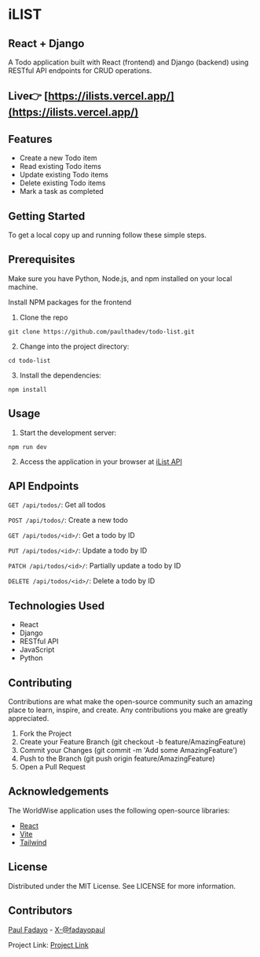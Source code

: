 # iLIST
## React + Django

A Todo application built with React (frontend) and Django (backend) using RESTful API endpoints for CRUD operations.

## Live👉 [https://ilists.vercel.app/](https://ilists.vercel.app/)

## Features

- Create a new Todo item
- Read existing Todo items
- Update existing Todo items
- Delete existing Todo items
- Mark a task as completed

## Getting Started

To get a local copy up and running follow these simple steps.

## Prerequisites

Make sure you have Python, Node.js, and npm installed on your local machine.

Install NPM packages for the frontend

1. Clone the repo

```shell
git clone https://github.com/paulthadev/todo-list.git
 ```

2. Change into the project directory:

```shell
cd todo-list
```

3. Install the dependencies:

```shell
npm install
```

## Usage

1. Start the development server:

```shell
npm run dev
```

2. Access the application in your browser at [iList API](https://tododrf.onrender.com/todos)

## API Endpoints

`GET /api/todos/`: Get all todos

`POST /api/todos/`: Create a new todo

`GET /api/todos/<id>/`: Get a todo by ID

`PUT /api/todos/<id>/`: Update a todo by ID

`PATCH /api/todos/<id>/`: Partially update a todo by ID

`DELETE /api/todos/<id>/`: Delete a todo by ID

## Technologies Used

- React
- Django
- RESTful API
- JavaScript
- Python

## Contributing

Contributions are what make the open-source community such an amazing place to learn, inspire, and create. Any contributions you make are greatly appreciated.

1. Fork the Project
2. Create your Feature Branch (git checkout -b feature/AmazingFeature)
3. Commit your Changes (git commit -m 'Add some AmazingFeature')
4. Push to the Branch (git push origin feature/AmazingFeature)
5. Open a Pull Request

## Acknowledgements

The WorldWise application uses the following open-source libraries:

- [React](https://reactjs.org)
- [Vite](https://vitejs.dev)
- [Tailwind](https://tailwindcss.com)

## License

Distributed under the MIT License. See LICENSE for more information.

## Contributors

[Paul Fadayo](https://github.com/paulthadev) - [X-@fadayopaul](https://twitter.com/paulthadev)

Project Link: [Project Link](https://github.com/paulthadev/ilist)
